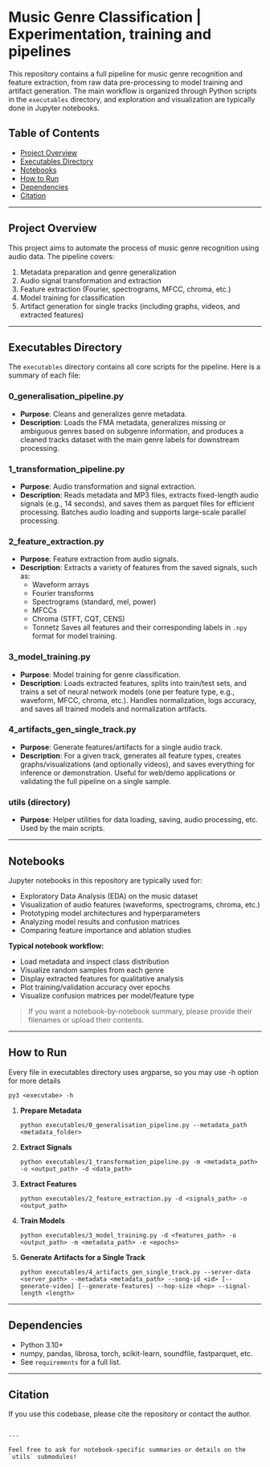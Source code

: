 # Music Genre Classification | Experimentation, training and pipelines

This repository contains a full pipeline for music genre recognition and feature extraction, from raw data pre-processing to model training and artifact generation. The main workflow is organized through Python scripts in the `executables` directory, and exploration and visualization are typically done in Jupyter notebooks.

## Table of Contents

- [Project Overview](#project-overview)
- [Executables Directory](#executables-directory)
- [Notebooks](#notebooks)
- [How to Run](#how-to-run)
- [Dependencies](#dependencies)
- [Citation](#citation)

---

## Project Overview

This project aims to automate the process of music genre recognition using audio data. The pipeline covers:
1. Metadata preparation and genre generalization
2. Audio signal transformation and extraction
3. Feature extraction (Fourier, spectrograms, MFCC, chroma, etc.)
4. Model training for classification
5. Artifact generation for single tracks (including graphs, videos, and extracted features)

---

## Executables Directory

The `executables` directory contains all core scripts for the pipeline. Here is a summary of each file:

### 0_generalisation_pipeline.py
- **Purpose**: Cleans and generalizes genre metadata.
- **Description**: Loads the FMA metadata, generalizes missing or ambiguous genres based on subgenre information, and produces a cleaned tracks dataset with the main genre labels for downstream processing.

### 1_transformation_pipeline.py
- **Purpose**: Audio transformation and signal extraction.
- **Description**: Reads metadata and MP3 files, extracts fixed-length audio signals (e.g., 14 seconds), and saves them as parquet files for efficient processing. Batches audio loading and supports large-scale parallel processing.

### 2_feature_extraction.py
- **Purpose**: Feature extraction from audio signals.
- **Description**: Extracts a variety of features from the saved signals, such as:
  - Waveform arrays
  - Fourier transforms
  - Spectrograms (standard, mel, power)
  - MFCCs
  - Chroma (STFT, CQT, CENS)
  - Tonnetz
  Saves all features and their corresponding labels in `.npy` format for model training.

### 3_model_training.py
- **Purpose**: Model training for genre classification.
- **Description**: Loads extracted features, splits into train/test sets, and trains a set of neural network models (one per feature type, e.g., waveform, MFCC, chroma, etc.). Handles normalization, logs accuracy, and saves all trained models and normalization artifacts.

### 4_artifacts_gen_single_track.py
- **Purpose**: Generate features/artifacts for a single audio track.
- **Description**: For a given track, generates all feature types, creates graphs/visualizations (and optionally videos), and saves everything for inference or demonstration. Useful for web/demo applications or validating the full pipeline on a single sample.

### utils (directory)
- **Purpose**: Helper utilities for data loading, saving, audio processing, etc. Used by the main scripts.

---

## Notebooks

Jupyter notebooks in this repository are typically used for:
- Exploratory Data Analysis (EDA) on the music dataset
- Visualization of audio features (waveforms, spectrograms, chroma, etc.)
- Prototyping model architectures and hyperparameters
- Analyzing model results and confusion matrices
- Comparing feature importance and ablation studies

**Typical notebook workflow:**
- Load metadata and inspect class distribution
- Visualize random samples from each genre
- Display extracted features for qualitative analysis
- Plot training/validation accuracy over epochs
- Visualize confusion matrices per model/feature type

> If you want a notebook-by-notebook summary, please provide their filenames or upload their contents.

---

## How to Run

Every file in executables directory uses argparse, so you may use -h option for more details 
```
py3 <executabe> -h 
```


1. **Prepare Metadata**  
   ```
   python executables/0_generalisation_pipeline.py --metadata_path <metadata_folder>
   ```

2. **Extract Signals**  
   ```
   python executables/1_transformation_pipeline.py -m <metadata_path> -o <output_path> -d <data_path> 
   ```

3. **Extract Features**  
   ```
   python executables/2_feature_extraction.py -d <signals_path> -o <output_path>
   ```

4. **Train Models**  
   ```
   python executables/3_model_training.py -d <features_path> -o <output_path> -m <metadata_path> -e <epochs>
   ```

5. **Generate Artifacts for a Single Track**  
   ```
   python executables/4_artifacts_gen_single_track.py --server-data <server_path> --metadata <metadata_path> --song-id <id> [--generate-video] [--generate-features] --hop-size <hop> --signal-length <length>
   ```

---

## Dependencies

- Python 3.10+
- numpy, pandas, librosa, torch, scikit-learn, soundfile, fastparquet, etc.
- See `requirements` for a full list.

---

## Citation

If you use this codebase, please cite the repository or contact the author.

```

---

Feel free to ask for notebook-specific summaries or details on the `utils` submodules!
